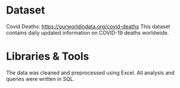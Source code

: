 # Dataset
Covid Deaths: https://ourworldindata.org/covid-deaths
This dataset contains daily updated information on COVID-19 deaths worldwide.

# Libraries & Tools
The data was cleaned and preprocessed using Excel.
All analysis and queries were written in SQL.
